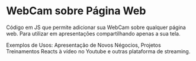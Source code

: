 # WebCam sobre Página Web
Código em JS que permite adicionar sua WebCam sobre qualquer página web.
Para utilizar em apresentações compartilhando apenas a sua tela.

Exemplos de Usos:
Apresentação de Novos Négocios, Projetos
Treinamentos
Reacts à vídeo no Youtube e outras plataforma de streaming.

